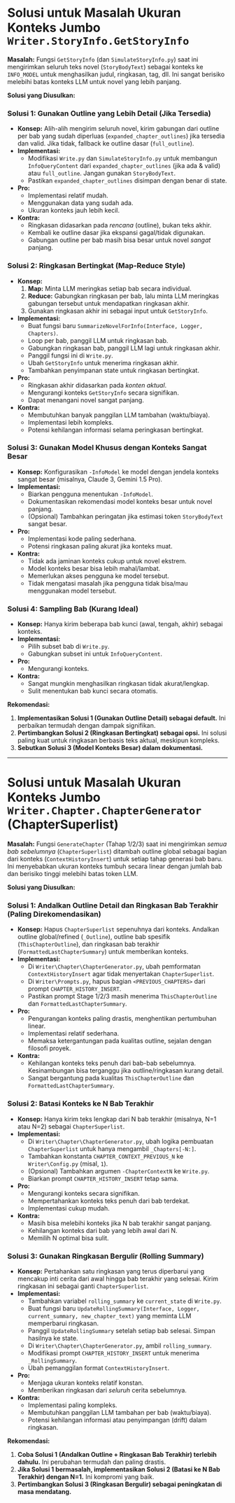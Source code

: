 # Solusi untuk Masalah Ukuran Konteks Jumbo `Writer.StoryInfo.GetStoryInfo`

**Masalah:** Fungsi `GetStoryInfo` (dan `SimulateStoryInfo.py`) saat ini mengirimkan seluruh teks novel (`StoryBodyText`) sebagai konteks ke `INFO_MODEL` untuk menghasilkan judul, ringkasan, tag, dll. Ini sangat berisiko melebihi batas konteks LLM untuk novel yang lebih panjang.

**Solusi yang Diusulkan:**

### Solusi 1: Gunakan Outline yang Lebih Detail (Jika Tersedia)

*   **Konsep:** Alih-alih mengirim seluruh novel, kirim gabungan dari outline per bab yang sudah diperluas (`expanded_chapter_outlines`) jika tersedia dan valid. Jika tidak, fallback ke outline dasar (`full_outline`).
*   **Implementasi:**
    *   Modifikasi `Write.py` dan `SimulateStoryInfo.py` untuk membangun `InfoQueryContent` dari `expanded_chapter_outlines` (jika ada & valid) atau `full_outline`. Jangan gunakan `StoryBodyText`.
    *   Pastikan `expanded_chapter_outlines` disimpan dengan benar di state.
*   **Pro:**
    *   Implementasi relatif mudah.
    *   Menggunakan data yang sudah ada.
    *   Ukuran konteks jauh lebih kecil.
*   **Kontra:**
    *   Ringkasan didasarkan pada *rencana* (outline), bukan teks akhir.
    *   Kembali ke outline dasar jika ekspansi gagal/tidak digunakan.
    *   Gabungan outline per bab masih bisa besar untuk novel *sangat* panjang.

### Solusi 2: Ringkasan Bertingkat (Map-Reduce Style)

*   **Konsep:**
    1.  **Map:** Minta LLM meringkas setiap bab secara individual.
    2.  **Reduce:** Gabungkan ringkasan per bab, lalu minta LLM meringkas gabungan tersebut untuk mendapatkan ringkasan akhir.
    3.  Gunakan ringkasan akhir ini sebagai input untuk `GetStoryInfo`.
*   **Implementasi:**
    *   Buat fungsi baru `SummarizeNovelForInfo(Interface, Logger, Chapters)`.
    *   Loop per bab, panggil LLM untuk ringkasan bab.
    *   Gabungkan ringkasan bab, panggil LLM lagi untuk ringkasan akhir.
    *   Panggil fungsi ini di `Write.py`.
    *   Ubah `GetStoryInfo` untuk menerima ringkasan akhir.
    *   Tambahkan penyimpanan state untuk ringkasan bertingkat.
*   **Pro:**
    *   Ringkasan akhir didasarkan pada *konten aktual*.
    *   Mengurangi konteks `GetStoryInfo` secara signifikan.
    *   Dapat menangani novel sangat panjang.
*   **Kontra:**
    *   Membutuhkan banyak panggilan LLM tambahan (waktu/biaya).
    *   Implementasi lebih kompleks.
    *   Potensi kehilangan informasi selama peringkasan bertingkat.

### Solusi 3: Gunakan Model Khusus dengan Konteks Sangat Besar

*   **Konsep:** Konfigurasikan `-InfoModel` ke model dengan jendela konteks sangat besar (misalnya, Claude 3, Gemini 1.5 Pro).
*   **Implementasi:**
    *   Biarkan pengguna menentukan `-InfoModel`.
    *   Dokumentasikan rekomendasi model konteks besar untuk novel panjang.
    *   (Opsional) Tambahkan peringatan jika estimasi token `StoryBodyText` sangat besar.
*   **Pro:**
    *   Implementasi kode paling sederhana.
    *   Potensi ringkasan paling akurat jika konteks muat.
*   **Kontra:**
    *   Tidak ada jaminan konteks cukup untuk novel ekstrem.
    *   Model konteks besar bisa lebih mahal/lambat.
    *   Memerlukan akses pengguna ke model tersebut.
    *   Tidak mengatasi masalah jika pengguna tidak bisa/mau menggunakan model tersebut.

### Solusi 4: Sampling Bab (Kurang Ideal)

*   **Konsep:** Hanya kirim beberapa bab kunci (awal, tengah, akhir) sebagai konteks.
*   **Implementasi:**
    *   Pilih subset bab di `Write.py`.
    *   Gabungkan subset ini untuk `InfoQueryContent`.
*   **Pro:**
    *   Mengurangi konteks.
*   **Kontra:**
    *   Sangat mungkin menghasilkan ringkasan tidak akurat/lengkap.
    *   Sulit menentukan bab kunci secara otomatis.

**Rekomendasi:**

1.  **Implementasikan Solusi 1 (Gunakan Outline Detail) sebagai default.** Ini perbaikan termudah dengan dampak signifikan.
2.  **Pertimbangkan Solusi 2 (Ringkasan Bertingkat) sebagai opsi.** Ini solusi paling kuat untuk ringkasan berbasis teks aktual, meskipun kompleks.
3.  **Sebutkan Solusi 3 (Model Konteks Besar) dalam dokumentasi.**

---

# Solusi untuk Masalah Ukuran Konteks Jumbo `Writer.Chapter.ChapterGenerator` (ChapterSuperlist)

**Masalah:** Fungsi `GenerateChapter` (Tahap 1/2/3) saat ini mengirimkan *semua bab sebelumnya* (`ChapterSuperlist`) ditambah outline global sebagai bagian dari konteks (`ContextHistoryInsert`) untuk setiap tahap generasi bab baru. Ini menyebabkan ukuran konteks tumbuh secara linear dengan jumlah bab dan berisiko tinggi melebihi batas token LLM.

**Solusi yang Diusulkan:**

### Solusi 1: Andalkan Outline Detail dan Ringkasan Bab Terakhir (Paling Direkomendasikan)

*   **Konsep:** Hapus `ChapterSuperlist` sepenuhnya dari konteks. Andalkan outline global/refined (`_Outline`), outline bab spesifik (`ThisChapterOutline`), dan ringkasan bab terakhir (`FormattedLastChapterSummary`) untuk memberikan konteks.
*   **Implementasi:**
    *   Di `Writer\Chapter\ChapterGenerator.py`, ubah pemformatan `ContextHistoryInsert` agar tidak menyertakan `ChapterSuperlist`.
    *   Di `Writer\Prompts.py`, hapus bagian `<PREVIOUS_CHAPTERS>` dari prompt `CHAPTER_HISTORY_INSERT`.
    *   Pastikan prompt Stage 1/2/3 masih menerima `ThisChapterOutline` dan `FormattedLastChapterSummary`.
*   **Pro:**
    *   Pengurangan konteks paling drastis, menghentikan pertumbuhan linear.
    *   Implementasi relatif sederhana.
    *   Memaksa ketergantungan pada kualitas outline, sejalan dengan filosofi proyek.
*   **Kontra:**
    *   Kehilangan konteks teks penuh dari bab-bab sebelumnya. Kesinambungan bisa terganggu jika outline/ringkasan kurang detail.
    *   Sangat bergantung pada kualitas `ThisChapterOutline` dan `FormattedLastChapterSummary`.

### Solusi 2: Batasi Konteks ke N Bab Terakhir

*   **Konsep:** Hanya kirim teks lengkap dari N bab terakhir (misalnya, N=1 atau N=2) sebagai `ChapterSuperlist`.
*   **Implementasi:**
    *   Di `Writer\Chapter\ChapterGenerator.py`, ubah logika pembuatan `ChapterSuperlist` untuk hanya mengambil `_Chapters[-N:]`.
    *   Tambahkan konstanta `CHAPTER_CONTEXT_PREVIOUS_N` ke `Writer\Config.py` (misal, `1`).
    *   (Opsional) Tambahkan argumen `-ChapterContextN` ke `Write.py`.
    *   Biarkan prompt `CHAPTER_HISTORY_INSERT` tetap sama.
*   **Pro:**
    *   Mengurangi konteks secara signifikan.
    *   Mempertahankan konteks teks penuh dari bab terdekat.
    *   Implementasi cukup mudah.
*   **Kontra:**
    *   Masih bisa melebihi konteks jika N bab terakhir sangat panjang.
    *   Kehilangan konteks dari bab yang lebih awal dari N.
    *   Memilih N optimal bisa sulit.

### Solusi 3: Gunakan Ringkasan Bergulir (Rolling Summary)

*   **Konsep:** Pertahankan satu ringkasan yang terus diperbarui yang mencakup inti cerita dari awal hingga bab terakhir yang selesai. Kirim ringkasan ini sebagai ganti `ChapterSuperlist`.
*   **Implementasi:**
    *   Tambahkan variabel `rolling_summary` ke `current_state` di `Write.py`.
    *   Buat fungsi baru `UpdateRollingSummary(Interface, Logger, current_summary, new_chapter_text)` yang meminta LLM memperbarui ringkasan.
    *   Panggil `UpdateRollingSummary` setelah setiap bab selesai. Simpan hasilnya ke state.
    *   Di `Writer\Chapter\ChapterGenerator.py`, ambil `rolling_summary`.
    *   Modifikasi prompt `CHAPTER_HISTORY_INSERT` untuk menerima `_RollingSummary`.
    *   Ubah pemanggilan format `ContextHistoryInsert`.
*   **Pro:**
    *   Menjaga ukuran konteks relatif konstan.
    *   Memberikan ringkasan dari *seluruh* cerita sebelumnya.
*   **Kontra:**
    *   Implementasi paling kompleks.
    *   Membutuhkan panggilan LLM tambahan per bab (waktu/biaya).
    *   Potensi kehilangan informasi atau penyimpangan (drift) dalam ringkasan.

**Rekomendasi:**

1.  **Coba Solusi 1 (Andalkan Outline + Ringkasan Bab Terakhir) terlebih dahulu.** Ini perubahan termudah dan paling drastis.
2.  **Jika Solusi 1 bermasalah, implementasikan Solusi 2 (Batasi ke N Bab Terakhir) dengan N=1.** Ini kompromi yang baik.
3.  **Pertimbangkan Solusi 3 (Ringkasan Bergulir) sebagai peningkatan di masa mendatang.**
